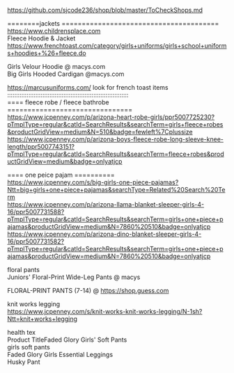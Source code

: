 

https://github.com/sjcode236/shop/blob/master/ToCheckShops.md         
  
========jackets =======================================    
https://www.childrensplace.com     
     Fleece Hoodie & Jacket     
 https://www.frenchtoast.com/category/girls+uniforms/girls+school+uniforms+hoodies+%26+fleece.do      
     
Girls Velour Hoodie  @ macys.com    
Big Girls Hooded Cardigan  @macys.com   

https://marcusuniforms.com/  look for french toast items    
:::::::::::::::::::::::::::::::::::::::::::::::::::::::::::::::::::::    
==== fleece robe /  fleece bathrobe ===============================     
https://www.jcpenney.com/p/arizona-heart-robe-girls/ppr5007725230?pTmplType=regular&catId=SearchResults&searchTerm=girls+fleece+robes&productGridView=medium&N=510&badge=fewleft%7Cplussize     
https://www.jcpenney.com/p/arizona-boys-fleece-robe-long-sleeve-knee-length/ppr5007743151?pTmplType=regular&catId=SearchResults&searchTerm=fleece+robes&productGridView=medium&badge=onlyatjcp    

     
==== one peice  pajam ==========    
https://www.jcpenney.com/s/big-girls-one-piece-pajamas?Ntt=big+girls+one+piece+pajamas&searchType=Related%20Search%20Term    
https://www.jcpenney.com/p/arizona-llama-blanket-sleeper-girls-4-16/ppr5007731588?pTmplType=regular&catId=SearchResults&searchTerm=girls+one+piece+pajamas&productGridView=medium&N=7860%20510&badge=onlyatjcp     
https://www.jcpenney.com/p/arizona-dino-blanket-sleeper-girls-4-16/ppr5007731582?pTmplType=regular&catId=SearchResults&searchTerm=girls+one+piece+pajamas&productGridView=medium&N=7860%20510&badge=onlyatjcp    
    
    
     
         
floral pants      
Juniors' Floral-Print Wide-Leg Pants  @ macys         
      
FLORAL-PRINT PANTS (7-14) @ https://shop.guess.com    
                  




knit works legging                  
https://www.jcpenney.com/s/knit-works-knit-works-legging/N-1sh?Ntt=knit+works+legging                       

health tex              
Product TitleFaded Glory Girls' Soft Pants                  
girls  soft pants                   
Faded Glory Girls Essential Leggings                        
Husky Pant              
